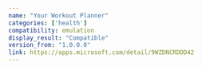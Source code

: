 ```yaml
---
name: "Your Workout Planner"
categories: ['health']
compatibility: emulation
display_result: "Compatible"
version_from: "1.0.0.0"
link: https://apps.microsoft.com/detail/9WZDNCRDDD42
---
```

